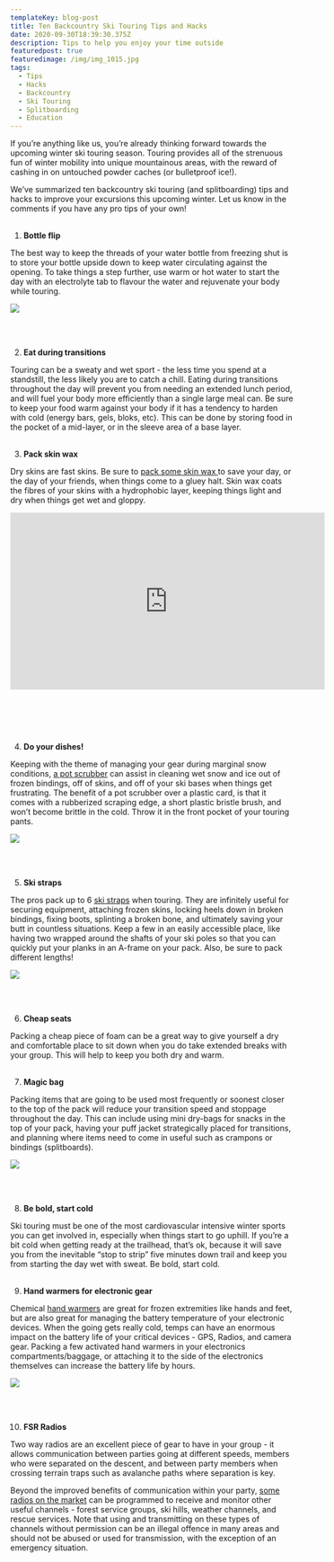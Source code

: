 ```yaml
---
templateKey: blog-post
title: Ten Backcountry Ski Touring Tips and Hacks
date: 2020-09-30T18:39:30.375Z
description: Tips to help you enjoy your time outside
featuredpost: true
featuredimage: /img/img_1015.jpg
tags:
  - Tips
  - Hacks
  - Backcountry
  - Ski Touring
  - Splitboarding
  - Education
---
```


If you’re anything like us, you’re already thinking forward towards the upcoming winter ski touring season. Touring provides all of the strenuous fun of winter mobility into unique mountainous areas, with the reward of cashing in on untouched powder caches (or bulletproof ice!).

We’ve summarized ten backcountry ski touring (and splitboarding) tips and hacks to improve your excursions this upcoming winter. Let us know in the comments if you have any pro tips of your own!
<br/><br/>

1. **Bottle flip**

The best way to keep the threads of your water bottle from freezing shut is to store your bottle upside down to keep water circulating against the opening. To take things a step further, use warm or hot water to start the day with an electrolyte tab to flavour the water and rejuvenate your body while touring.

![](/img/044a8714.jpg)

<br/><br/>

2. **Eat during transitions**

Touring can be a sweaty and wet sport - the less time you spend at a standstill, the less likely you are to catch a chill. Eating during transitions throughout the day will prevent you from needing an extended lunch period, and will fuel your body more efficiently than a single large meal can. Be sure to keep your food warm against your body if it has a tendency to harden with cold (energy bars, gels, bloks, etc). This can be done by storing food in the pocket of a mid-layer, or in the sleeve area of a base layer.
<br/><br/>

3. **Pack skin wax**

Dry skins are fast skins. Be sure to [pack some skin wax ](https://www.amazon.ca/mountainFLOW-eco-wax-Plant-Based-Biodegradable-Prevents/dp/B083JJYYGD/ref=sr_1_4?dchild=1&keywords=ski+skin+wax&qid=1602029539&sr=8-4) to save your day, or the day of your friends, when things come to a gluey halt. Skin wax coats the fibres of your skins with a hydrophobic layer, keeping things light and dry when things get wet and gloppy.

<iframe width="560" height="315" src="https://www.youtube.com/embed/1no7kQGmc24" frameborder="0" allow="accelerometer; autoplay; clipboard-write; encrypted-media; gyroscope; picture-in-picture" allowfullscreen></iframe>

&nbsp;

<br/><br/>

4. **Do your dishes!**

Keeping with the theme of managing your gear during marginal snow conditions, [a pot scrubber](https://www.amazon.ca/MSR-Alpine-Dish-Brush-Scraper/dp/B00453MQXC) can assist in cleaning wet snow and ice out of frozen bindings, off of skins, and off of your ski bases when things get frustrating. The benefit of a pot scrubber over a plastic card, is that it comes with a rubberized scraping edge, a short plastic bristle brush, and won’t become brittle in the cold. Throw it in the front pocket of your touring pants.

![](/img/img_8778.jpg)

<br/><br/>

5. **Ski straps**

The pros pack up to 6 [ski straps](https://www.rei.com/product/182995/voile-strap-with-aluminum-buckle-20-in) when touring. They are infinitely useful for securing equipment, attaching frozen skins, locking heels down in broken bindings, fixing boots, splinting a broken bone, and ultimately saving your butt in countless situations. Keep a few in an easily accessible place, like having two wrapped around the shafts of your ski poles so that you can quickly put your planks in an A-frame on your pack. Also, be sure to pack different lengths!

![](/img/044a8781.jpg)

<br/><br/>

6. **Cheap seats**

Packing a cheap piece of foam can be a great way to give yourself a dry and comfortable place to sit down when you do take extended breaks with your group. This will help to keep you both dry and warm.
<br/><br/>

7. **Magic bag**

Packing items that are going to be used most frequently or soonest closer to the top of the pack will reduce your transition speed and stoppage throughout the day. This can include using mini dry-bags for snacks in the top of your pack, having your puff jacket strategically placed for transitions, and planning where items need to come in useful such as crampons or bindings (splitboards).

![](/img/044A4171.jpg)

<br/><br/>

8. **Be bold, start cold**

Ski touring must be one of the most cardiovascular intensive winter sports you can get involved in, especially when things start to go uphill. If you’re a bit cold when getting ready at the trailhead, that’s ok, because it will save you from the inevitable “stop to strip” five minutes down trail and keep you from starting the day wet with sweat. Be bold, start cold.
<br/><br/>

9. **Hand warmers for electronic gear**

Chemical [hand warmers](https://www.rei.com/product/160327/yaktrax-hand-warmers-10-pairs) are great for frozen extremities like hands and feet, but are also great for managing the battery temperature of your electronic devices. When the going gets really cold, temps can have an enormous impact on the battery life of your critical devices - GPS, Radios, and camera gear. Packing a few activated hand warmers in your electronics compartments/baggage, or attaching it to the side of the electronics themselves can increase the battery life by hours.

![](/img/dscf2292-2.jpg)

<br/><br/>

10. **FSR Radios**

Two way radios are an excellent piece of gear to have in your group - it allows communication between parties going at different speeds, members who were separated on the descent, and between party members when crossing terrain traps such as avalanche paths where separation is key.

Beyond the improved benefits of communication within your party, [some radios on the market](https://www.amazon.com/BaoFeng-UV-5R-Dual-Radio-Black/dp/B007H4VT7A) can be programmed to receive and monitor other useful channels - forest service groups, ski hills, weather channels, and rescue services. Note that using and transmitting on these types of channels without permission can be an illegal offence in many areas and should not be abused or used for transmission, with the exception of an emergency situation.
